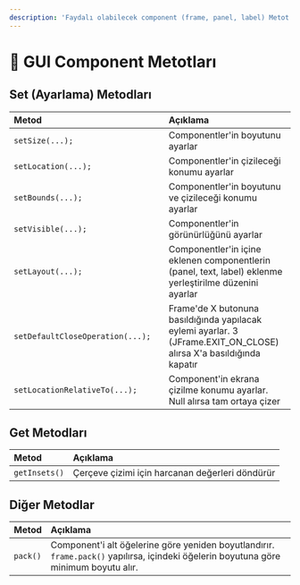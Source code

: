 ```yaml
---
description: 'Faydalı olabilecek component (frame, panel, label) Metot''ları'
---
```


# 💠 GUI Component Metotları

## Set \(Ayarlama\) Metodları

| Metod |  | Açıklama |
| :--- | :--- | :--- |
| `setSize(...);` |  | Componentler'in boyutunu ayarlar |
| `setLocation(...);` |  | Componentler'in çizileceği konumu ayarlar |
| `setBounds(...);` |  | Componentler'in boyutunu ve çizileceği konumu ayarlar |
| `setVisible(...);` |  | Componentler'in görünürlüğünü ayarlar |
| `setLayout(...);` |  | Componentler'in içine eklenen componentlerin \(panel, text, label\) eklenme yerleştirilme düzenini ayarlar |
| `setDefaultCloseOperation(...);` |  | Frame'de X butonuna basıldığında yapılacak eylemi ayarlar. 3 \(JFrame.EXIT\_ON\_CLOSE\) alırsa X'a basıldığında kapatır |
| `setLocationRelativeTo(...);` |  | Component'in ekrana çizilme konumu ayarlar. Null alırsa tam ortaya çizer |

## Get Metodları

| Metod | Açıklama |
| :--- | :--- |
| `getInsets()` | Çerçeve çizimi için harcanan değerleri döndürür |

## Diğer Metodlar

| Metod | Açıklama |
| :--- | :--- |
| `pack()` | Component'i alt öğelerine göre yeniden boyutlandırır. `frame.pack()` yapılırsa, içindeki öğelerin boyutuna göre minimum boyutu alır. |

